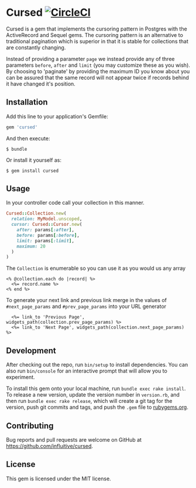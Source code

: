 

# Cursed [![CircleCI](https://circleci.com/gh/influitive/cursed.svg?style=svg)](https://circleci.com/gh/influitive/cursed)

Cursed is a gem that implements the cursoring pattern in Postgres with the
ActiveRecord and Sequel gems.  The cursoring pattern is an alternative to
traditional pagination which is superior in that it is stable for collections
that are constantly changing.

Instead of providing a parameter `page` we instead provide any of three
parameters `before`, `after` and `limit` (you may customize these as you wish).
By choosing to 'paginate' by providing the maximum ID you know about you can
be assured that the same record will not appear twice if records behind it have
changed it's position.

## Installation

Add this line to your application's Gemfile:

```ruby
gem 'cursed'
```

And then execute:

    $ bundle

Or install it yourself as:

    $ gem install cursed

## Usage

In your controller code call your collection in this manner.

```ruby
Cursed::Collection.new(
  relation: MyModel.unscoped,
  cursor: Cursed::Cursor.new(
    after: params[:after],
    before: params[:before],
    limit: params[:limit],
    maximum: 20
  )
)
```

The `Collection` is enumerable so you can use it as you would us any array

```erb
<% @collection.each do |record| %>
  <%= record.name %>
<% end %>
```

To generate your next link and previous link merge in the values of `#next_page_params`
and `#prev_page_params` into your URL generator

```erb
  <%= link_to 'Previous Page', widgets_path(collection.prev_page_params) %>
  <%= link_to 'Next Page', widgets_path(collection.next_page_params) %>
```

## Development

After checking out the repo, run `bin/setup` to install dependencies. You can also run `bin/console` for an interactive prompt that will allow you to experiment.

To install this gem onto your local machine, run `bundle exec rake install`. To release a new version, update the version number in `version.rb`, and then run `bundle exec rake release`, which will create a git tag for the version, push git commits and tags, and push the `.gem` file to [rubygems.org](https://rubygems.org).

## Contributing

Bug reports and pull requests are welcome on GitHub at https://github.com/influitive/cursed.

## License

This gem is licensed under the MIT license.

